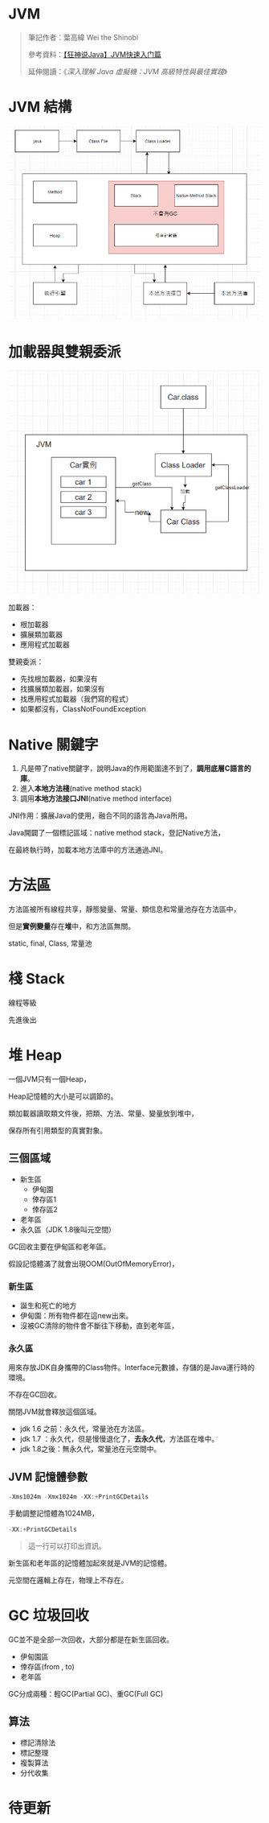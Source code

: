 # JVM

> 筆記作者：葉高緯 Wei the Shinobi
>
> 參考資料：[【狂神说Java】JVM快速入门篇](https://www.bilibili.com/video/BV1iJ411d7jS)
>
> 延伸閱讀：《*深入理解 Java 虛擬機：JVM 高級特性與最佳實踐*》

# JVM 結構

<img src="./image/jvm/jvm01.png">

# 加載器與雙親委派

<img src="./image/jvm/jvm02.png">

加載器：


- 根加載器
- 擴展類加載器
- 應用程式加載器

雙親委派：

- 先找根加載器，如果沒有
- 找擴展類加載器，如果沒有
- 找應用程式加載器（我們寫的程式）
- 如果都沒有，ClassNotFoundException

# Native 關鍵字

1. 凡是帶了native關鍵字，說明Java的作用範圍達不到了，**調用底層C語言的庫**。
2. 進入**本地方法棧**(native method stack) 
3. 調用**本地方法接口JNI**(native method interface)

JNI作用：擴展Java的使用，融合不同的語言為Java所用。

Java開闢了一個標記區域：native method stack，登記Native方法，

在最終執行時，加載本地方法庫中的方法通過JNI。

# 方法區

方法區被所有線程共享，靜態變量、常量、類信息和常量池存在方法區中，

但是**實例變量**存在**堆**中，和方法區無關。

static, final, Class, 常量池

# 棧 Stack

線程等級

先進後出

# 堆 Heap

一個JVM只有一個Heap，

Heap記憶體的大小是可以調節的。

類加載器讀取類文件後，把類、方法、常量、變量放到堆中，

保存所有引用類型的真實對象。

## 三個區域

- 新生區
  - 伊甸園
  - 倖存區1
  - 倖存區2
- 老年區
- 永久區（JDK 1.8後叫元空間）

GC回收主要在伊甸區和老年區。

假設記憶體滿了就會出現OOM(OutOfMemoryError)，

### 新生區

- 誕生和死亡的地方
- 伊甸園：所有物件都在這new出來。
- 沒被GC清除的物件會不斷往下移動，直到老年區，

### 永久區

用來存放JDK自身攜帶的Class物件。Interface元數據，存儲的是Java運行時的環境。

不存在GC回收。

關閉JVM就會釋放這個區域。

- jdk 1.6 之前：永久代，常量池在方法區。
- jdk 1.7 ：永久代，但是慢慢退化了，**去永久代**，方法區在堆中。
- jdk 1.8之後：無永久代，常量池在元空間中。

## JVM 記憶體參數

```java
-Xms1024m -Xmx1024m -XX:+PrintGCDetails
```

手動調整記憶體為1024MB，

```java
-XX:+PrintGCDetails
```

> 這一行可以打印出資訊。

新生區和老年區的記憶體加起來就是JVM的記憶體。

元空間在邏輯上存在，物理上不存在。

# GC 垃圾回收

GC並不是全部一次回收，大部分都是在新生區回收。

- 伊甸園區
- 倖存區(from , to)
- 老年區

GC分成兩種：輕GC(Partial GC)、重GC(Full GC)

## 算法

- 標記清除法
- 標記整理
- 複製算法
- 分代收集



# 待更新

